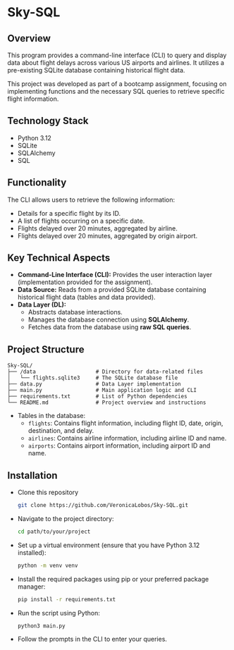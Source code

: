 # Sky-SQL

## Overview

This program provides a command-line interface (CLI) to query and display data about flight delays across various US airports and airlines. It utilizes a pre-existing  SQLite database containing historical flight data.

This project was developed as part of a bootcamp assignment, focusing on implementing functions and the necessary SQL queries to retrieve specific flight information.

## Technology Stack

*   Python 3.12
*   SQLite
*   SQLAlchemy
*   SQL

## Functionality

The CLI allows users to retrieve the following information:

*   Details for a specific flight by its ID.
*   A list of flights occurring on a specific date.
*   Flights delayed over 20 minutes, aggregated by airline.
*   Flights delayed over 20 minutes, aggregated by origin airport.

## Key Technical Aspects

*   **Command-Line Interface (CLI):** Provides the user interaction layer (implementation provided for the assignment).
*   **Data Source:** Reads from a provided SQLite database containing historical flight data (tables and data provided).
*   **Data Layer (DL):**
    *   Abstracts database interactions.
    *   Manages the database connection using **SQLAlchemy**.
    *   Fetches data from the database using **raw SQL queries**.

## Project Structure
```plaintext
Sky-SQL/
├── /data                   # Directory for data-related files
│   └── flights.sqlite3     # The SQLite database file
├── data.py                 # Data Layer implementation
├── main.py                 # Main application logic and CLI
├── requirements.txt        # List of Python dependencies
└── README.md               # Project overview and instructions
```
*  Tables in the database:
    *  `flights`: Contains flight information, including flight ID, date, origin, destination, and delay.
    *  `airlines`: Contains airline information, including airline ID and name.
    *  `airports`: Contains airport information, including airport ID and name.

## Installation

*   Clone this repository
    ```bash
    git clone https://github.com/VeronicaLobos/Sky-SQL.git
    ```
*  Navigate to the project directory:
    ```bash
    cd path/to/your/project
    ```
*   Set up a virtual environment (ensure that you have Python 3.12 installed):
    ```bash
    python -m venv venv
    ```
*  Install the required packages using pip or your preferred package manager:
    ```bash
    pip install -r requirements.txt
    ```
*  Run the script using Python:
    ```bash
    python3 main.py
    ```
*   Follow the prompts in the CLI to enter your queries.

